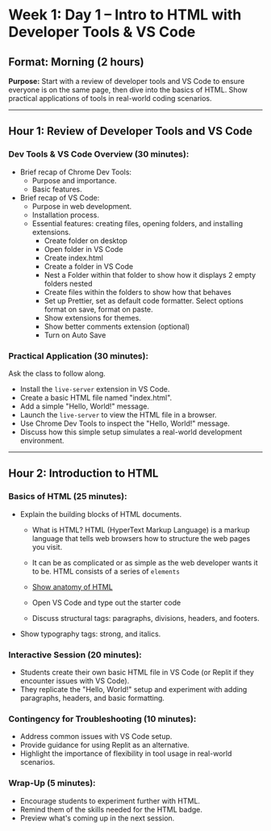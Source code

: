 # Week 1: Day 1 – Intro to HTML with Developer Tools & VS Code

## Format: Morning (2 hours)

**Purpose:** Start with a review of developer tools and VS Code to ensure everyone is on the same page, then dive into the basics of HTML. Show practical applications of tools in real-world coding scenarios.

---

## Hour 1: Review of Developer Tools and VS Code

### Dev Tools & VS Code Overview (30 minutes):

- Brief recap of Chrome Dev Tools:
  - Purpose and importance.
  - Basic features.
- Brief recap of VS Code:
  - Purpose in web development.
  - Installation process.
  - Essential features: creating files, opening folders, and installing extensions.
    - Create folder on desktop
    - Open folder in VS Code
    - Create index.html
    - Create a folder in VS Code
    - Nest a Folder within that folder to show how it displays 2 empty folders nested
    - Create files within the folders to show how that behaves
    - Set up Prettier, set as default code formatter. Select options format on save, format on paste.
    - Show extensions for themes.
    - Show better comments extension (optional)
    - Turn on Auto Save

### Practical Application (30 minutes):

Ask the class to follow along.

- Install the `live-server` extension in VS Code.
- Create a basic HTML file named "index.html".
- Add a simple "Hello, World!" message.
- Launch the `live-server` to view the HTML file in a browser.
- Use Chrome Dev Tools to inspect the "Hello, World!" message.
- Discuss how this simple setup simulates a real-world development environment.

---

## Hour 2: Introduction to HTML

### Basics of HTML (25 minutes):

- Explain the building blocks of HTML documents.

  - What is HTML? HTML (HyperText Markup Language) is a markup language that tells web browsers how to structure the web pages you visit.
  - It can be as complicated or as simple as the web developer wants it to be. HTML consists of a series of `elements`
  - [Show anatomy of HTML](https://developer.mozilla.org/en-US/docs/Learn/HTML/Introduction_to_HTML/Getting_started#anatomy_of_an_html_element)

  - Open VS Code and type out the starter code
  - Discuss structural tags: paragraphs, divisions, headers, and footers.
  
- Show typography tags: strong, and italics.

### Interactive Session (20 minutes):

- Students create their own basic HTML file in VS Code (or Replit if they encounter issues with VS Code).
- They replicate the "Hello, World!" setup and experiment with adding paragraphs, headers, and basic formatting.

### Contingency for Troubleshooting (10 minutes):

- Address common issues with VS Code setup.
- Provide guidance for using Replit as an alternative.
- Highlight the importance of flexibility in tool usage in real-world scenarios.

### Wrap-Up (5 minutes):

- Encourage students to experiment further with HTML.
- Remind them of the skills needed for the HTML badge.
- Preview what's coming up in the next session.
